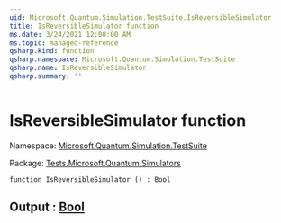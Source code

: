 ```yaml
---
uid: Microsoft.Quantum.Simulation.TestSuite.IsReversibleSimulator
title: IsReversibleSimulator function
ms.date: 3/24/2021 12:00:00 AM
ms.topic: managed-reference
qsharp.kind: function
qsharp.namespace: Microsoft.Quantum.Simulation.TestSuite
qsharp.name: IsReversibleSimulator
qsharp.summary: ''
---
```


# IsReversibleSimulator function

Namespace: [Microsoft.Quantum.Simulation.TestSuite](xref:Microsoft.Quantum.Simulation.TestSuite)

Package: [Tests.Microsoft.Quantum.Simulators](https://nuget.org/packages/Tests.Microsoft.Quantum.Simulators)




```qsharp
function IsReversibleSimulator () : Bool
```


## Output : [Bool](xref:microsoft.quantum.lang-ref.bool)

